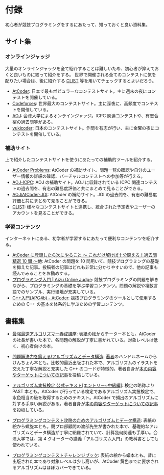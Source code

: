 # 付録

初心者が競技プログラミングをするにあたって、知っておくと良い資料集。

## サイト集
### オンラインジャッジ

大量のオンラインジャッジを全て紹介することは難しいため、初心者が抑えておくと良いものに絞って紹介をする。
世界で開催される全てのコンテストに気を配りたい場合は、後に紹介する [CLIST](https://clist.by/) 等を用いてチェックするとよいだろう。

 - [AtCoder](https://atcoder.jp/): 日本で最もポピュラーなコンテストサイト。主に週末の夜にコンテストを開催している。
 - [Codeforces](https://codeforces.com/): 世界最大のコンテストサイト。主に深夜に、高頻度でコンテストを開催している。
 - [AOJ](https://onlinejudge.u-aizu.ac.jp/): 会津大学によるオンラインジャッジ。ICPC 関連コンテストや、有志合宿の過去問等がある。
 - [yukicoder](https://yukicoder.me/): 日本のコンテストサイト。作問を有志が行い、主に金曜の夜にコンテストを開催している。

<!--
- [topcoder](https://topcoder.com/): 元世界最大のコンテストサイト。Single Round Match と呼ばれる短期間コンテストの他、Marathon Match と呼ばれる長期間のコンテストも行われている。
 - [yosupo judge](https://judge.yosupo.jp/): yosupo 氏による OJ。ライブラリ整備を主眼に置いたジャッジで、幅広い問題が日本語で提供されている。
 - [CodeChef](https://www.codechef.com/): インドのコンテストサイト。毎月2回のコンテストが行われている。
 - [CodinGame](https://codingame.com/): ゲーム AI を作成し、戦わせることができるコンテストサイト。不定期にコンテストが開催されている。
-->

### 補助サイト

上で紹介したコンテストサイトを使うにあたっての補助的ツールを紹介する。

 - [AtCoder Problems](https://kenkoooo.com/atcoder/#/table/keymoon): AtCoder の補助サイト。問題一覧の確認や自分のユーザー情報の詳細の確認、バーチャルコンテストへの参加等が行える。
 - [AOJ-ICPC](http://aoj-icpc.ichyo.jp): AOJ の補助サイト。AOJ に収録されている ICPC 関連コンテストの過去問を、有志の難易度評価と共にまとめて見ることができる。
 - [AOJ/AtCoder-JOI](https://joi.goodbaton.com/): AtCoder の補助サイト。JOI の過去問を、有志の難易度評価と共にまとめて見ることができる。
 - [CLIST](https://clist.by/): 様々なコンテストサイトと連携し、統合された予定表やユーザーのアカウントを見ることができる。

<!--恐らくこれはここで紹介するべきものではない
### ツール

 - [オンライン整数列大辞典](https://oeis.org): 数列の一部や数列の名称から、数列を検索することができる Web サイト。考察の結果出てきた数列を投げると殴れることがある。
 - [wolframalpha](https://ja.wolframalpha.com/): 関数電卓の凄い版。二項係数とかの式変形を突っ込むとやってくれたりする。
 - [oj](https://github.com/online-judge-tools/oj): 
-->

### 学習コンテンツ

インターネットにある、初学者が学習するにあたって便利なコンテンツを紹介する。

 - [AtCoder に登録したら次にやること ～ これだけ解けば十分闘える！過去問精選 10 問 ～](https://qiita.com/drken/items/fd4e5e3630d0f5859067)他: AtCoder の問題を 10 問用いて、競技プログラミングの基礎を抑えた記事。投稿者の記事はどれも非常に分かりやすいので、他の記事も読んでみることをお勧めする。
 - [プログラミング入門 | Aizu Online Judge](https://onlinejudge.u-aizu.ac.jp/courses/lesson/2/ITP1/1): 競技プログラミングの問題を解きながら、プログラミングの基礎を学ぶ学習コンテンツ。問題の解説や複数言語でのサンプル、実行環境が充実している。
 - [C++入門(APG4b) - AtCoder](https://atcoder.jp/contests/APG4b): 競技プログラミングのツールとして使用するための C++ の基本を体系的に学ぶための学習コンテンツ。

## 書籍集

 - [最強最速アルゴリズマー養成講座](https://www.amazon.co.jp/%E6%9C%80%E5%BC%B7%E6%9C%80%E9%80%9F%E3%82%A2%E3%83%AB%E3%82%B4%E3%83%AA%E3%82%BA%E3%83%9E%E3%83%BC%E9%A4%8A%E6%88%90%E8%AC%9B%E5%BA%A7-%E3%83%97%E3%83%AD%E3%82%B0%E3%83%A9%E3%83%9F%E3%83%B3%E3%82%B0%E3%82%B3%E3%83%B3%E3%83%86%E3%82%B9%E3%83%88TopCoder%E6%94%BB%E7%95%A5%E3%82%AC%E3%82%A4%E3%83%89-%E9%AB%98%E6%A9%8B-%E7%9B%B4%E5%A4%A7/dp/4797367172): 表紙の絵からチーター本とも。AtCoder の社長が書いた本で、各問題の解説が丁寧に書かれている。対象レベルは低く、初心者向けの本。

 - [問題解決力を鍛える!アルゴリズムとデータ構造](https://www.amazon.co.jp/%E5%95%8F%E9%A1%8C%E8%A7%A3%E6%B1%BA%E5%8A%9B%E3%82%92%E9%8D%9B%E3%81%88%E3%82%8B-%E3%82%A2%E3%83%AB%E3%82%B4%E3%83%AA%E3%82%BA%E3%83%A0%E3%81%A8%E3%83%87%E3%83%BC%E3%82%BF%E6%A7%8B%E9%80%A0-KS%E6%83%85%E5%A0%B1%E7%A7%91%E5%AD%A6%E5%B0%82%E9%96%80%E6%9B%B8-%E5%A4%A7%E6%A7%BB-%E5%85%BC%E8%B3%87/dp/4065128447): [著者](https://qiita.com/drken)のハンドルネームからけんちょん本とも。比較的最近出版された本で、アルゴリズムのイラストを交えた丁寧な解説と充実した C++ のコードが特徴的。著者自身が[本の内容やターゲットについての記事](https://drken1215.hatenablog.com/entry/2020/08/10/041137)を投稿している。

 - [アルゴリズム実技検定 公式テキスト[エントリー~中級編]](https://www.amazon.co.jp/%E3%82%A2%E3%83%AB%E3%82%B4%E3%83%AA%E3%82%BA%E3%83%A0%E5%AE%9F%E6%8A%80%E6%A4%9C%E5%AE%9A-%E5%85%AC%E5%BC%8F%E3%83%86%E3%82%AD%E3%82%B9%E3%83%88-%E3%82%A8%E3%83%B3%E3%83%88%E3%83%AA%E3%83%BC-%E4%B8%AD%E7%B4%9A%E7%B7%A8-Compass-Books%E3%82%B7%E3%83%AA%E3%83%BC%E3%82%BA/dp/483997277X): 検定の略称より PAST 本とも。AtCoder が行っている検定であるアルゴリズム実技検定で、水色相当の級を取得するためのテキスト。AtCoder で頻出のアルゴリズムに対する手厚い解説がある。著者自身が[本の内容やターゲットについての記事](https://betrue12.hateblo.jp/entry/2021/02/20/123103)を投稿している。

 - [プログラミングコンテスト攻略のためのアルゴリズムとデータ構造](https://www.amazon.co.jp/%E3%83%97%E3%83%AD%E3%82%B0%E3%83%A9%E3%83%9F%E3%83%B3%E3%82%B0%E3%82%B3%E3%83%B3%E3%83%86%E3%82%B9%E3%83%88%E6%94%BB%E7%95%A5%E3%81%AE%E3%81%9F%E3%82%81%E3%81%AE%E3%82%A2%E3%83%AB%E3%82%B4%E3%83%AA%E3%82%BA%E3%83%A0%E3%81%A8%E3%83%87%E3%83%BC%E3%82%BF%E6%A7%8B%E9%80%A0-%E6%B8%A1%E9%83%A8-%E6%9C%89%E9%9A%86-ebook/dp/B00U5MVXZO): 表紙の絵から螺旋本とも。競プロ部顧問の渡部先生が書かれた本で、基礎的なアルゴリズムとデータ構造が丁寧に網羅されていて、計算幾何関連も手厚い。会津大学では、第 4 クオーターの講義「アルゴリズム入門」の教科書としても使われている。

 - [プログラミングコンテストチャレンジブック](https://www.amazon.co.jp/%E3%83%97%E3%83%AD%E3%82%B0%E3%83%A9%E3%83%9F%E3%83%B3%E3%82%B0%E3%82%B3%E3%83%B3%E3%83%86%E3%82%B9%E3%83%88%E3%83%81%E3%83%A3%E3%83%AC%E3%83%B3%E3%82%B8%E3%83%96%E3%83%83%E3%82%AF-%E7%AC%AC2%E7%89%88-%EF%BD%9E%E5%95%8F%E9%A1%8C%E8%A7%A3%E6%B1%BA%E3%81%AE%E3%82%A2%E3%83%AB%E3%82%B4%E3%83%AA%E3%82%BA%E3%83%A0%E6%B4%BB%E7%94%A8%E5%8A%9B%E3%81%A8%E3%82%B3%E3%83%BC%E3%83%87%E3%82%A3%E3%83%B3%E3%82%B0%E3%83%86%E3%82%AF%E3%83%8B%E3%83%83%E3%82%AF%E3%82%92%E9%8D%9B%E3%81%88%E3%82%8B%EF%BD%9E-%E7%A7%8B%E8%91%89%E6%8B%93%E5%93%89/dp/4839941068): 表紙の絵から蟻本とも。昔に出版された本であり対象レベルは少し高いが、AtCoder 黄色までに要求されるアルゴリズムはほぼカバーできている。

<!--多分要らん
- [アルゴリズムイントロダクション](https://www.amazon.co.jp/%E3%82%A2%E3%83%AB%E3%82%B4%E3%83%AA%E3%82%BA%E3%83%A0%E3%82%A4%E3%83%B3%E3%83%88%E3%83%AD%E3%83%80%E3%82%AF%E3%82%B7%E3%83%A7%E3%83%B3-%E7%AC%AC3%E7%89%88-%E7%B7%8F%E5%90%88%E7%89%88-%E4%B8%96%E7%95%8C%E6%A8%99%E6%BA%96MIT%E6%95%99%E7%A7%91%E6%9B%B8-%E3%82%B3%E3%83%AB%E3%83%A1%E3%83%B3/dp/476490408X): 学術寄りの本。丁寧には書かれているものの、かなり難しい。
-->


<!--
## 用語集
合宿とか作問とかの時に用語を説明するのがめんどいので、あったほうがいいかなという気持ちに 名詞を中心に、冷える等スラングは紹介しない

### 色

ユーザーのレーティングによって変化する、コンテストサイト上でユーザー名が表示される色のこと。
AtCoder では、低いほうからレーティング 400 ごとに、<p style="color:#808080">灰</p> <p style="color:#804000">茶</p> <p style="color:#008000">緑</p> <p style="color:#00c0c0">水</p> <p style="color:#0000ff">青</p> <p style="color:#c0c000">黄</p> <p style="color:#ff8000">橙</p> <p style="color:#ff000">赤</p> と分けられている。

### パフォーマンス

コンテストサイトによって計算されることのある、コンテストでどの程度良い成績を収めたかを定量的に測るための指標。レートと対応付けられていて、「そのコンテストの中でその順位を取る確率が最も高いレート」がパフォーマンスとされる場合が多い。過去のパフォーマンスにより、ユーザーのレートが計算される。

### ライブラリ

問題を解く時によく使うコードを予め書いておいたもののこと。コードを書く時にコピーしてきて貼り付けられるようにしてあることが多い。

### オンラインジャッジ



### コンテスト関連

#### マラソン

一般的な競技プログラミングのように厳密な解を出力することを求められず、なるべく良いスコアを得られる解を出力することを目標にするコンテスト。Topcoder で行われていた Marathon Match から名付けられた。ヒューリスティクスコンテストとも。一週間等の長期間で行われることが多いが、短期間で行うコンテストもある。AtCoder の AHC や、Topcoder の Marathon Match 等がある。

#### オンサイトコンテスト

オンラインではなく実際に集まるコンテストのこと。具体的には、企業が就職活動関連で開催する予選つきコンテストの本戦や、ICPC や JOI といった大会の本選等がある。

略してオンサイトとも。

#### 合宿

主に複数日程があるオンサイトコンテストのこと。実際に現地で宿などに宿泊することから。立命館大学の RUPC や会津大学の ACPC 等の大学が開催する有志コンテストや、JAG が ICPC 参加者のために開催する夏合宿等がある。

#### JOI

日本情報オリンピックのこと。高校生以下が参加できる競技プログラミングの大会で、予選→本選→春合宿と勝ち上がることで、国際情報オリンピック(IOI)の日本代表になることができる。

#### ICPC

国際大学対抗プログラミングコンテストのこと。大学生/大学院生が参加できる大会で、7 月頃の予選とその後のアジア地区大会、翌年の World Final によってなる。アジア地区大会はオンサイト開催され、日本では近年横浜で開催されている。他に海外でも開催されており、それらに行くことを**海外遠征**と呼ぶこともある。

#### GCJ

Google Code Jam のこと。Google が毎年開催しているプログラミングコンテスト。

-->
